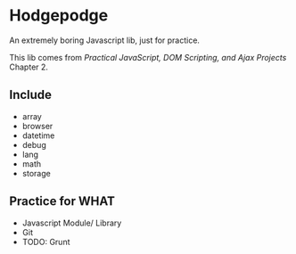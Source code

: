 Hodgepodge
===
An extremely boring Javascript lib, just for practice.

This lib comes from *Practical JavaScript, DOM Scripting, and Ajax Projects* Chapter 2.

## Include
* array
* browser
* datetime
* debug
* lang
* math
* storage

## Practice for WHAT
* Javascript Module/ Library
* Git
* TODO: Grunt